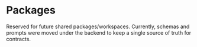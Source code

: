 # Packages

Reserved for future shared packages/workspaces. Currently, schemas and prompts were moved under the backend to keep a single source of truth for contracts.

